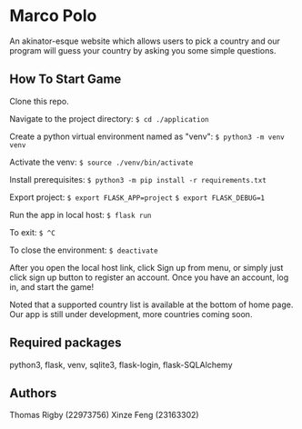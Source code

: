 # Marco Polo
An akinator-esque website which allows users to pick a country and our program will guess your country by asking you some simple questions.

## How To Start Game
Clone this repo.

Navigate to the project directory:
`$ cd ./application`

Create a python virtual environment named as "venv":
`$ python3 -m venv venv`

Activate the venv:
`$ source ./venv/bin/activate`

Install prerequisites:
`$ python3 -m pip install -r requirements.txt`

Export project:
`$ export FLASK_APP=project`
`$ export FLASK_DEBUG=1`

Run the app in local host:
`$ flask run`

To exit:
`$ ^C`

To close the environment:
`$ deactivate`

After you open the local host link, click Sign up from menu, or simply just click sign up button to register an account.
Once you have an account, log in, and start the game!

Noted that a supported country list is available at the bottom of home page. Our app is still under development, more countries coming soon.


## Required packages

python3, flask, venv, sqlite3, flask-login, flask-SQLAlchemy



## Authors
Thomas Rigby (22973756)
Xinze Feng (23163302)

